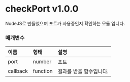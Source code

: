 # checkPort v1.0.0
NodeJS로 만들었으며 포트가 사용중인지 확인하는 모듈 입니다.

### 매개변수

이름 | 형태 | 설명
| :-- | :-- | :-- |
port | number | 포트
callback | function | 결과를 받을 함수입니다.